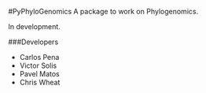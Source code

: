 #PyPhyloGenomics
A package to work on Phylogenomics.

In development.

###Developers
* Carlos Pena
* Victor Solis
* Pavel Matos
* Chris Wheat
